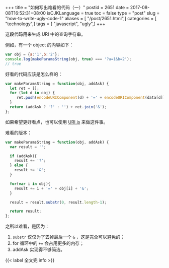 +++
title = "如何写出难看的代码（一）"
postid = 2651
date = 2017-08-08T16:52:31+08:00
isCJKLanguage = true
toc = false
type = "post"
slug = "how-to-write-ugly-code-1"
aliases = [ "/post/2651.html",]
categories = [ "technology",]
tags = [ "javascript", "ugly",]
+++


这段代码用来生成 URI 中的查询字符串。

例如，有一个 object 的内容如下：

``` javascript
var obj = {a:'1',b:'2'};
console.log(makeParamsString(obj, true) === '?a=1&b=2');
// true
```

好看的代码应该是怎么样的：<!--more-->

``` javascript
var makeParamsString = function(obj, addAsk) {
  let ret = [];
  for (let d in obj) {
     ret.push(encodeURIComponent(d) + '=' + encodeURIComponent(data[d]));
  }
  return (addAsk ? '?' : '') + ret.join('&');
};
```

如果希望更好看点，也可以使用 [URI.js](https://github.com/medialize/URI.js) 来做这件事。

难看的版本：

``` javascript
var makeParamsString = function(obj, addAsk) {
  var result = '';

  if (addAsk){
    result += '?';
  } else {
    result += '&';
  }

  for(var i in obj){
    result += i + '=' + obj[i] + '&';
  }

  result = result.substr(0, result.length-1);

  return result;
};
```

之所以难看，是因为：

1. `substr` 仅仅为了去掉最后一个 `&` ，这是完全可以避免的；
2. for 循环中的 `+=` 会占用更多的内存；
3. addAsk 实现得不够简洁。

{{< label 全文完 info >}}
